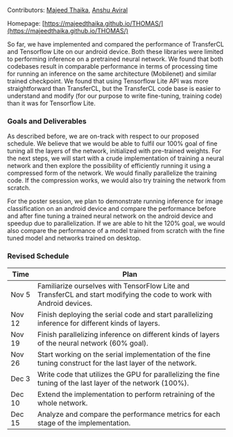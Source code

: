 Contributors: [Majeed Thaika](https://github.com/majeedthaika), [Anshu Aviral](https://github.com/cyclotronian)

Homepage: [https://majeedthaika.github.io/THOMAS/](https://majeedthaika.github.io/THOMAS/) 

So far, we have implemented and compared the performance of TransferCL and Tensorflow Lite on our android device. Both these libraries were limited to performing inference on a pretrained neural network. We found that both codebases result in comparable performance in terms of processing time for running an inference on the same architecture (Mobilenet) and similar trained checkpoint. We found that using Tensorflow Lite API was more straightforward than TransferCL, but the TransferCL code base is easier to understand and modify (for our purpose to write fine-tuning, training code) than it was for Tensorflow Lite.

### Goals and Deliverables

As described before, we are on-track with respect to our proposed schedule. We believe that we would be able to fulfil our 100% goal of fine tuning all the layers of the network, initialized with pre-trained weights. For the next steps, we will start with a crude implementation of training a neural network and then explore the possibility of efficiently running it using a compressed form of the network. We would finally parallelize the training code. If the compression works, we would also try training the network from scratch.

For the poster session, we plan to demonstrate running inference for image classification on an android device and compare the performance before and after fine tuning a trained neural network on the android device and speedup due to parallelization. If we are able to hit the 120% goal, we would also compare the performance of a model trained from scratch with the fine tuned model and networks trained on desktop.

### Revised Schedule

Time | Plan |
--- | --- | 
Nov 5 | Familiarize ourselves with TensorFlow Lite and TransferCL and start modifying the code to work with Android devices.
Nov 12 | Finish deploying the serial code and start parallelizing inference for different kinds of layers.
Nov 19 | Finish parallelizing inference on different kinds of layers of the neural network (60% goal).
Nov 26 | Start working on the serial implementation of the fine tuning construct for the last layer of the network.
Dec 3 | Write code that utilizes the GPU for parallelizing the fine tuning of the last layer of the network (100%). 
Dec 10 | Extend the implementation to perform retraining of the whole network. 
Dec 15 | Analyze and compare the performance metrics for each stage of the implementation. 
